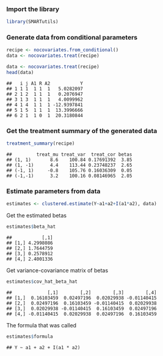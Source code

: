 ### Import the library

``` r
library(SMARTutils)
```

### Generate data from conditional parameters

``` r
recipe <- nocovariates.from_conditional()
data <- nocovariates.treat(recipe)
```

``` r
data <- nocovariates.treat(recipe)
head(data)
```

    ##   i j A1 R A2           Y
    ## 1 1 1  1 1  1   5.0282097
    ## 2 1 2  1 1  1   0.2076947
    ## 3 1 3  1 1  1   4.0099962
    ## 4 1 4  1 1  1 -12.9397841
    ## 5 1 5  1 1  1  13.3996666
    ## 6 2 1  1 0  1  20.3180844

### Get the treatment summary of the generated data

``` r
treatment_summary(recipe)
```

    ##         treat_mu treat_var  treat_cor betas
    ## (1, 1)       8.6    100.84 0.17691392  3.85
    ## (1, -1)      4.4    113.44 0.23748237  2.65
    ## (-1, 1)     -0.8    105.76 0.16036309  0.05
    ## (-1,-1)      3.2    100.16 0.08146965  2.05

### Estimate parameters from data

``` r
estimates <- clustered.estimate(Y~a1+a2+I(a1*a2), data)
```

Get the estimated betas

``` r
estimates$beta_hat
```

    ##           [,1]
    ## [1,] 4.2998086
    ## [2,] 1.7644759
    ## [3,] 0.2578912
    ## [4,] 2.4001336

Get variance-covariance matrix of betas

``` r
estimates$cov_hat_beta_hat
```

    ##             [,1]        [,2]        [,3]        [,4]
    ## [1,]  0.16103459  0.02497196  0.02029938 -0.01140415
    ## [2,]  0.02497196  0.16103459 -0.01140415  0.02029938
    ## [3,]  0.02029938 -0.01140415  0.16103459  0.02497196
    ## [4,] -0.01140415  0.02029938  0.02497196  0.16103459

The formula that was called

``` r
estimates$formula
```

    ## Y ~ a1 + a2 + I(a1 * a2)
